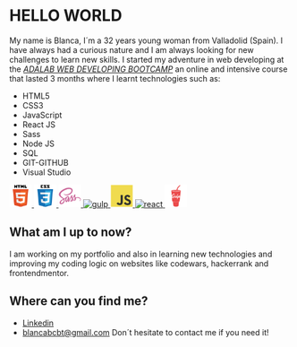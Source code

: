 # **HELLO WORLD**

My name is Blanca, I´m a 32 years young woman from Valladolid (Spain).
I have always had a curious nature and I am always looking for new challenges to learn new skills.
I started my adventure in web developing at the [*ADALAB WEB DEVELOPING BOOTCAMP*](https://adalab.es/bootcamp-programacion/) an online and intensive course that lasted 3 months where I learnt technologies such as: 

 - HTML5
 - CSS3
 - JavaScript
 - React JS
 - Sass
 - Node JS
 - SQL
 - GIT-GITHUB
 - Visual Studio

<p align="left"> <a href="https://www.w3.org/html/" target="_blank"> <img src="https://raw.githubusercontent.com/devicons/devicon/master/icons/html5/html5-original-wordmark.svg" alt="html5" width="40" height="40"/> </a> <a href="https://www.w3schools.com/css/" target="_blank"> <img src="https://raw.githubusercontent.com/devicons/devicon/master/icons/css3/css3-original-wordmark.svg" alt="css3" width="40" height="40"/> </a>   <a href="https://sass-lang.com" target="_blank"> <img src="https://raw.githubusercontent.com/devicons/devicon/master/icons/sass/sass-original.svg" alt="sass" width="40" height="40"/> </a>  
   <a href="" > <img src="https://upload.wikimedia.org/wikipedia/commons/thumb/d/d9/Node.js_logo.svg/2560px-Node.js_logo.svg.png" alt="gulp" width="60" height="40"/> </a> 
   <a href="https://developer.mozilla.org/en-US/docs/Web/JavaScript" target="_blank"> <img src="https://raw.githubusercontent.com/devicons/devicon/master/icons/javascript/javascript-original.svg" alt="javascript" width="40" height="40"/> </a><a href="https://reactjs.org/" target="_blank"> <img src="https://upload.wikimedia.org/wikipedia/commons/thumb/a/a7/React-icon.svg/2300px-React-icon.svg.png" alt="react" width="40" height="40"/> </a> <a href="https://gulpjs.com" target="_blank"> <img src="https://raw.githubusercontent.com/devicons/devicon/master/icons/gulp/gulp-plain.svg" alt="gulp" width="40" height="40"/> </a>  </p>
   
## What am I up to now?
I am working on my portfolio and also in learning new technologies and improving my coding logic on websites like codewars, hackerrank and frontendmentor.

## Where can you find me?
- [Linkedin](https://www.linkedin.com/in/blanca-bigeriego/)
- blancabcbt@gmail.com
Don´t hesitate to contact me if you need it!
```
